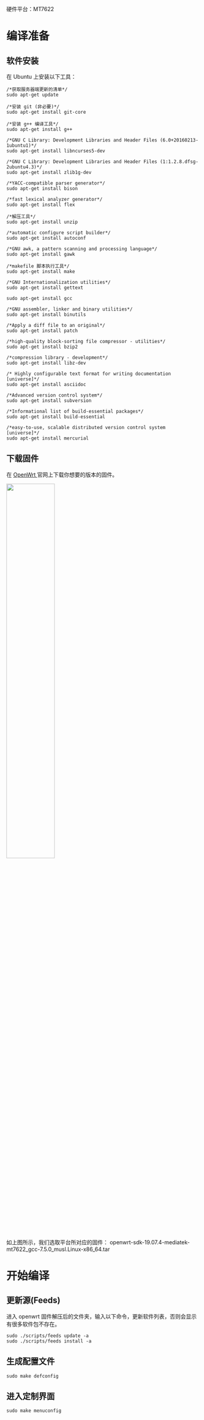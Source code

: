 
硬件平台：MT7622

# 编译准备

## 软件安装

在 Ubuntu 上安装以下工具：

```
/*获取服务器端更新的清单*/
sudo apt-get update

/*安装 git (非必要)*/
sudo apt-get install git-core

/*安装 g++ 编译工具*/
sudo apt-get install g++

/*GNU C Library: Development Libraries and Header Files (6.0+20160213-1ubuntu1)*/
sudo apt-get install libncurses5-dev

/*GNU C Library: Development Libraries and Header Files (1:1.2.8.dfsg-2ubuntu4.3)*/
sudo apt-get install zlib1g-dev

/*YACC-compatible parser generator*/
sudo apt-get install bison

/*fast lexical analyzer generator*/
sudo apt-get install flex

/*解压工具*/
sudo apt-get install unzip

/*automatic configure script builder*/
sudo apt-get install autoconf

/*GNU awk, a pattern scanning and processing language*/
sudo apt-get install gawk

/*makefile 脚本执行工具*/
sudo apt-get install make

/*GNU Internationalization utilities*/
sudo apt-get install gettext

sudo apt-get install gcc

/*GNU assembler, linker and binary utilities*/
sudo apt-get install binutils

/*Apply a diff file to an original*/
sudo apt-get install patch

/*high-quality block-sorting file compressor - utilities*/
sudo apt-get install bzip2

/*compression library - development*/
sudo apt-get install libz-dev

/* Highly configurable text format for writing documentation [universe]*/
sudo apt-get install asciidoc

/*Advanced version control system*/
sudo apt-get install subversion

/*Informational list of build-essential packages*/
sudo apt-get install build-essential

/*easy-to-use, scalable distributed version control system [universe]*/
sudo apt-get install mercurial
```

## 下载固件

在 <a href = "https://openwrt.org/downloads"> OpenWrt </a> 官网上下载你想要的版本的固件。

<img src="https://github.com/laneston/Pictures/blob/master/Post-OpenWrt/OpenWrt%20kernel.jpg" width="50%" height="50%">

如上图所示，我们选取平台所对应的固件： openwrt-sdk-19.07.4-mediatek-mt7622_gcc-7.5.0_musl.Linux-x86_64.tar

# 开始编译

## 更新源(Feeds)

进入 openwrt 固件解压后的文件夹，输入以下命令，更新软件列表，否则会显示有很多软件包不存在。

```
sudo ./scripts/feeds update -a
sudo ./scripts/feeds install -a
```

## 生成配置文件

```
sudo make defconfig 
```

## 进入定制界面

```
sudo make menuconfig
```